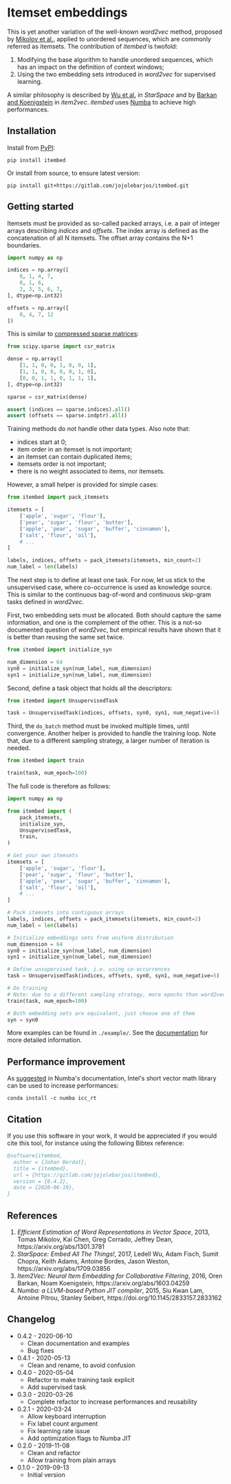 
# Itemset embeddings

This is yet another variation of the well-known _word2vec_ method, proposed by
[Mikolov et al.](#ref_word2vec), applied to unordered sequences, which are
commonly referred as itemsets. The contribution of _itembed_ is twofold:

 1. Modifying the base algorithm to handle unordered sequences, which has an
    impact on the definition of context windows;
 2. Using the two embedding sets introduced in _word2vec_ for supervised
    learning.

A similar philosophy is described by [Wu et al.](#ref_starspace) in
_StarSpace_ and by [Barkan and Koenigstein](#ref_item2vec) in _item2vec_.
_itembed_ uses [Numba](#ref_numba) to achieve high performances.


## Installation

Install from [PyPI](https://pypi.org/project/itembed/):

```
pip install itembed
```

Or install from source, to ensure latest version:

```
pip install git+https://gitlab.com/jojolebarjos/itembed.git
```


## Getting started

Itemsets must be provided as so-called packed arrays, i.e. a pair of integer
arrays describing _indices_ and _offsets_. The index array is defined as the
concatenation of all N itemsets. The offset array contains the N+1 boundaries.

```python
import numpy as np

indices = np.array([
    0, 1, 4, 7,
    0, 1, 6,
    2, 3, 5, 6, 7,
], dtype=np.int32)

offsets = np.array([
    0, 4, 7, 12
])
```

This is similar to [compressed sparse matrices](https://docs.scipy.org/doc/scipy/reference/generated/scipy.sparse.csr_matrix.html):

```python
from scipy.sparse import csr_matrix

dense = np.array([
    [1, 1, 0, 0, 1, 0, 0, 1],
    [1, 1, 0, 0, 0, 0, 1, 0],
    [0, 0, 1, 1, 0, 1, 1, 1],
], dtype=np.int32)

sparse = csr_matrix(dense)

assert (indices == sparse.indices).all()
assert (offsets == sparse.indptr).all()

```

Training methods do not handle other data types. Also note that:

 * indices start at 0;
 * item order in an itemset is not important;
 * an itemset can contain duplicated items;
 * itemsets order is not important;
 * there is no weight associated to items, nor itemsets.

However, a small helper is provided for simple cases:

```python
from itembed import pack_itemsets

itemsets = [
    ['apple', 'sugar', 'flour'],
    ['pear', 'sugar', 'flour', 'butter'],
    ['apple', 'pear', 'sugar', 'buffer', 'cinnamon'],
    ['salt', 'flour', 'oil'],
    # ...
]

labels, indices, offsets = pack_itemsets(itemsets, min_count=2)
num_label = len(labels)
```

The next step is to define at least one task. For now, let us stick to the
unsupervised case, where co-occurrence is used as knowledge source. This is
similar to the continuous bag-of-word and continuous skip-gram tasks defined
in _word2vec_.

First, two embedding sets must be allocated. Both should capture the same
information, and one is the complement of the other. This is a not-so
documented question of _word2vec_, but empirical results have shown that it is
better than reusing the same set twice.

```python
from itembed import initialize_syn

num_dimension = 64
syn0 = initialize_syn(num_label, num_dimension)
syn1 = initialize_syn(num_label, num_dimension)
```

Second, define a task object that holds all the descriptors:

```python
from itembed import UnsupervisedTask

task = UnsupervisedTask(indices, offsets, syn0, syn1, num_negative=5)
```

Third, the `do_batch` method must be invoked multiple times, until convergence.
Another helper is provided to handle the training loop. Note that, due to a
different sampling strategy, a larger number of iteration is needed.

```python
from itembed import train

train(task, num_epoch=100)
```

The full code is therefore as follows:

```python
import numpy as np

from itembed import (
    pack_itemsets,
    initialize_syn,
    UnsupervisedTask,
    train,
)

# Get your own itemsets
itemsets = [
    ['apple', 'sugar', 'flour'],
    ['pear', 'sugar', 'flour', 'butter'],
    ['apple', 'pear', 'sugar', 'buffer', 'cinnamon'],
    ['salt', 'flour', 'oil'],
    # ...
]

# Pack itemsets into contiguous arrays
labels, indices, offsets = pack_itemsets(itemsets, min_count=2)
num_label = len(labels)

# Initialize embeddings sets from uniform distribution
num_dimension = 64
syn0 = initialize_syn(num_label, num_dimension)
syn1 = initialize_syn(num_label, num_dimension)

# Define unsupervised task, i.e. using co-occurrences
task = UnsupervisedTask(indices, offsets, syn0, syn1, num_negative=5)

# Do training
# Note: due to a different sampling strategy, more epochs than word2vec are needed
train(task, num_epoch=100)

# Both embedding sets are equivalent, just choose one of them
syn = syn0
```

More examples can be found in `./example/`. See the
[documentation](https://itembed.readthedocs.io/en/stable/) for more detailed
information.


## Performance improvement

As [suggested](https://numba.pydata.org/numba-doc/dev/user/performance-tips.html#intel-svml) in Numba's documentation, Intel's short vector math library can be used to increase performances:

```
conda install -c numba icc_rt
```


## Citation

If you use this software in your work, it would be appreciated if you would cite this tool, for instance using the following Bibtex reference:

```bibtex
@software{itembed,
  author = {Johan Berdat},
  title = {itembed},
  url = {https://gitlab.com/jojolebarjos/itembed},
  version = {0.4.2},
  date = {2020-06-10},
}
```


## References

<ol>
    <li id="ref_word2vec">
        <i>Efficient Estimation of Word Representations in Vector Space</i>,
        2013,
        Tomas Mikolov, Kai Chen, Greg Corrado, Jeffrey Dean,
        https://arxiv.org/abs/1301.3781
    </li>
    <li id="ref_starspace">
        <i>StarSpace: Embed All The Things!</i>,
        2017,
        Ledell Wu, Adam Fisch, Sumit Chopra, Keith Adams, Antoine Bordes, Jason Weston,
        https://arxiv.org/abs/1709.03856
    </li>
    <li id="ref_item2vec">
        <i>Item2Vec: Neural Item Embedding for Collaborative Filtering</i>,
        2016,
        Oren Barkan, Noam Koenigstein,
        https://arxiv.org/abs/1603.04259
    </li>
    <li id="ref_numba">
        <i>Numba: a LLVM-based Python JIT compiler</i>,
        2015,
        Siu Kwan Lam, Antoine Pitrou, Stanley Seibert,
        https://doi.org/10.1145/2833157.2833162
    </li>
</ol>


## Changelog

 * 0.4.2 - 2020-06-10
    * Clean documentation and examples
    * Bug fixes
 * 0.4.1 - 2020-05-13
    * Clean and rename, to avoid confusion
 * 0.4.0 - 2020-05-04
    * Refactor to make training task explicit
    * Add supervised task
 * 0.3.0 - 2020-03-26
    * Complete refactor to increase performances and reusability
 * 0.2.1 - 2020-03-24
    * Allow keyboard interruption
    * Fix label count argument
    * Fix learning rate issue
    * Add optimization flags to Numba JIT
 * 0.2.0 - 2019-11-08
    * Clean and refactor
    * Allow training from plain arrays
 * 0.1.0 - 2019-09-13
    * Initial version
